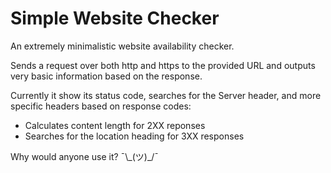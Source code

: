 # Simple Website Checker
An extremely minimalistic website availability checker.

Sends a request over both http and https to the provided URL and outputs very basic information based on the response.

Currently it show its status code, searches for the Server header, and more specific headers based on response codes:
- Calculates content length for 2XX reponses
- Searches for the location heading for 3XX responses

Why would anyone use it? ¯\\\_(ツ)\_/¯
